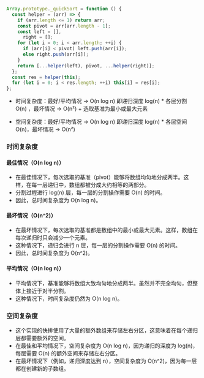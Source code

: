 ```js
Array.prototype._quickSort = function () {
  const helper = (arr) => {
    if (arr.length <= 1) return arr;
    const pivot = arr[arr.length - 1];
    const left = [],
      right = [];
    for (let i = 0; i < arr.length; ++i) {
      if (arr[i] < pivot) left.push(arr[i]);
      else right.push(arr[i]);
    }
    return [...helper(left), pivot, ...helper(right)];
  };
  const res = helper(this);
  for (let i = 0; i < res.length; ++i) this[i] = res[i];
};
```

- 时间复杂度：最好/平均情况 -> O(n log n) 即递归深度 log(n) \* 各层分割 O(n) ，最坏情况 -> O(n²) + 选取基准为最小或最大元素
* 空间复杂度：最好/平均情况 -> O(n log n) 即递归深度 log(n) \* 各层空间 O(n)，最坏情况 -> O(n²)

### 时间复杂度

#### 最佳情况（O(n log n)）

- 在最佳情况下，每次选取的基准（pivot）能够将数组均匀地分成两半。这样，在每一层递归中，数组都被分成大约相等的两部分。
- 分割过程进行 log(n) 层，每一层的分割操作需要 O(n) 的时间。
- 因此，总时间复杂度为 O(n log n)。

#### 最坏情况（O(n^2)）

- 在最坏情况下，每次选取的基准都是数组中的最小或最大元素。这样，数组在每次递归时只会减少一个元素。
- 这种情况下，递归会进行 n 层，每一层的分割操作需要 O(n) 的时间。
- 因此，总时间复杂度为 O(n^2)。

#### 平均情况（O(n log n)）

- 平均情况下，基准能够将数组大致均匀地分成两半。虽然并不完全均匀，但整体上接近于对半分割。
- 这种情况下，时间复杂度仍然为 O(n log n)。

### 空间复杂度

- 这个实现的快排使用了大量的额外数组来存储左右分区，这意味着在每个递归层都需要额外的空间。
- 在最佳和平均情况下，空间复杂度为 O(n log n)，因为递归的深度为 log(n)，每层需要 O(n) 的额外空间来存储左右分区。
- 在最坏情况下（例如，递归深度达到 n），空间复杂度为 O(n^2)，因为每一层都在创建新的子数组。
